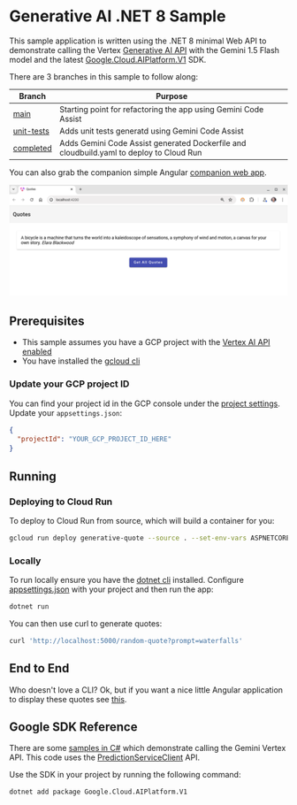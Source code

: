 # Generative AI .NET 8 Sample

This sample application is written using the .NET 8 minimal Web API to demonstrate calling the Vertex [Generative AI API](https://cloud.google.com/vertex-ai/docs/generative-ai/model-reference/gemini?_ga=2.228338718.-220341458.1702671073) with the Gemini 1.5 Flash model and the latest [Google.Cloud.AIPlatform.V1](https://cloud.google.com/dotnet/docs/reference/Google.Cloud.AIPlatform.V1) SDK.  

There are 3 branches in this sample to follow along:

| Branch | Purpose |
|---|---|
| [main](https://github.com/jjdelorme/generative-quote) | Starting point for refactoring the app using Gemini Code Assist |
| [unit-tests](https://github.com/jjdelorme/generative-quote/tree/unit-tests) | Adds unit tests generatd using Gemini Code Assist |
| [completed](https://github.com/jjdelorme/generative-quote/tree/completed) | Adds Gemini Code Assist generated Dockerfile and cloudbuild.yaml to deploy to Cloud Run |

You can also grab the companion simple Angular [companion web app](https://github.com/jjdelorme/quotes-web).

![alt text for image](assets/quotes-web.png)

## Prerequisites

* This sample assumes you have a GCP project with the [Vertex AI API enabled](https://cloud.google.com/vertex-ai/docs/start/cloud-environment#enable_vertexai_apis)
* You have installed the [gcloud cli](https://cloud.google.com/sdk/docs/install)

### Update your GCP project ID

You can find your project id in the GCP console under the [project settings](https://support.google.com/googleapi/answer/7014113?hl=en). Update your `appsettings.json`:
```json
{
  "projectId": "YOUR_GCP_PROJECT_ID_HERE"
}
```

## Running

### Deploying to Cloud Run
To deploy to Cloud Run from source, which will build a container for you:
```sh
gcloud run deploy generative-quote --source . --set-env-vars ASPNETCORE_HTTP_PORTS=8080
```

### Locally

To run locally ensure you have the [dotnet cli](https://dotnet.microsoft.com/en-us/download) installed. Configure [appsettings.json](appsettings.json) with your project and then run the app:

```sh
dotnet run
```

You can then use curl to generate quotes:

```sh
curl 'http://localhost:5000/random-quote?prompt=waterfalls'
```

## End to End

Who doesn't love a CLI? Ok, but if you want a nice little Angular application to display these quotes see [this](/assets/e2e.md).


## Google SDK Reference

There are some [samples in C#](https://cloud.google.com/vertex-ai/generative-ai/docs/multimodal/send-chat-prompts-gemini#gemini-chat-samples-csharp) which demonstrate calling the Gemini Vertex API.  This code uses the [PredictionServiceClient](https://cloud.google.com/dotnet/docs/reference/Google.Cloud.AIPlatform.V1/latest/Google.Cloud.AIPlatform.V1.PredictionServiceClient) API.  

Use the SDK in your project by running the following command:

```bash
dotnet add package Google.Cloud.AIPlatform.V1
```
